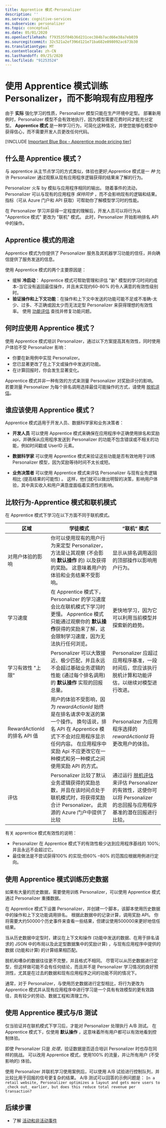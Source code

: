 ```yaml
---
title: Apprentice 模式-Personalizer
description: ''
ms.service: cognitive-services
ms.subservice: personalizer
ms.topic: conceptual
ms.date: 05/01/2020
ms.openlocfilehash: f793535f04b36d231cec384b7acd66e38a7eb039
ms.sourcegitcommit: 32c521a2ef396d121e71ba682e098092ac673b30
ms.translationtype: MT
ms.contentlocale: zh-CN
ms.lasthandoff: 09/25/2020
ms.locfileid: "91253524"
---
```

# <a name="use-apprentice-mode-to-train-personalizer-without-affecting-your-existing-application"></a>使用 Apprentice 模式训练 Personalizer，而不影响现有应用程序

由于 **实际** 强化学习的性质，Personalizer 模型只能在生产环境中定型。 部署新用例时，Personalizer 模型不会有效地执行，因为模型需要花费时间才能充分定型。  **Apprentice 模式** 是一种学习行为，可简化这种情况，并使您能够在模型中获得信心，而不需要开发人员更改任何代码。

[!INCLUDE [Important Blue Box - Apprentice mode pricing tier](./includes/important-apprentice-mode.md)]

## <a name="what-is-apprentice-mode"></a>什么是 Apprentice 模式？

与 apprentice 从主节点学习的方式类似，体验也更好;Apprentice 模式是一 _种_ 允许 Personalizer 通过观察从现有应用程序逻辑获得的结果来了解的行为。

Personalizer 火车 by 模拟与应用程序相同的输出。 随着事件的流动，Personalizer 可以与现有的应用程序 _保持同步_ ，而不会影响现有的逻辑和结果。 指标（可从 Azure 门户和 API 获取）可帮助你了解模型学习时的性能。

在 Personalizer 学习并获得一定程度的理解后，开发人员可以将行为从 "Apprentice 模式" 更改为 "联机" 模式。 此时，Personalizer 开始影响排名 API 中的操作。

## <a name="purpose-of-apprentice-mode"></a>Apprentice 模式的用途

Apprentice 模式为你提供了 Personalizer 服务及其机器学习功能的信任，并向确信提供了服务发送的信息。

使用 Apprentice 模式的两个主要原因是：

* 缓解 **冷启动**： Apprentice 模式可帮助管理和评估 "新" 模型的学习时间的成本-当它没有返回最佳操作，并且未实现约60-80% 的令人满意的有效性级别时。
* **验证操作和上下文功能**：在操作和上下文中发送的功能可能不足或不准确-太少、过多、不正确或因太少而无法定型 Personalizer 来获得理想的有效性率。 使用 [功能评估](concept-feature-evaluation.md) 查找并修复功能问题。

## <a name="when-should-you-use-apprentice-mode"></a>何时应使用 Apprentice 模式？

使用 Apprentice 模式培训 Personalizer，通过以下方案提高其有效性，同时使用户体验不受 Personalizer 影响：

* 你要在新用例中实现 Personalizer。
* 您已显著更改了在上下文或操作中发送的功能。
* 在计算回报时，你会发生显著变化。

Apprentice 模式并非一种有效的方式来测量 Personalizer 对奖励评分的影响。 若要测量 Personalizer 为每个排名调用选择最佳可能操作的方式，请使用 [脱机评估](concepts-offline-evaluation.md)。

## <a name="who-should-use-apprentice-mode"></a>谁应该使用 Apprentice 模式？

Apprentice 模式适用于开发人员、数据科学家和业务决策者：

* **开发人员** 可以使用 Apprentice 模式来确保在应用程序中正确使用排名和奖励 api，并确保从应用程序发送到 Personalizer 的功能不包含错误或不相关的功能，例如时间戳或 UserID 元素。

* **数据科学家** 可以使用 Apprentice 模式来验证这些功能是否有效地用于训练 Personalizer 模型，因为奖励等待时间不太长或短。

* **业务决策者** 可以使用 Apprentice 模式来评估 Personalizer 与现有业务逻辑相比 (提高结果的可能性) 。 这样，他们就可以做出明智的决策，影响用户体验，其中真实收入和用户满意度面临着实质性的影响。

## <a name="comparing-behaviors---apprentice-mode-and-online-mode"></a>比较行为-Apprentice 模式和联机模式

在 Apprentice 模式下学习在以下方面不同于联机模式。

|区域|学徒模式|“联机” 模式|
|--|--|--|
|对用户体验的影响|你可以使用现有的用户行为来定型 Personalizer，方法是让其观察 (不会影响 **默认操作** 的) 以及获得的奖励。 这意味着用户的体验和业务结果不受影响。|显示从排名调用返回的顶部操作以影响用户行为。|
|学习速度|在 Apprentice 模式下，Personalizer 的学习速度会比在联机模式下学习时更慢。 Apprentice 模式只能通过观察你的 **默认操作**获得的奖励来了解，这会限制学习速度，因为无法执行任何浏览。|更快地学习，因为它可以利用当前模型并探索新的趋势。|
|学习有效性 "上限"|Personalizer 可以大致接近、极少匹配，并且永远不会超过基础业务逻辑的性能 (通过每个排名调用) 的 **默认操作** 实现的回报总量。|Personalizer 应超过应用程序基准，一段时间后，您应该执行脱机计算和功能评估，以继续对模型进行改进。 |
|RewardActionId 的排名 API 值|用户的体验不受影响，因为 _rewardActionId_ 始终是在排名请求中发送的第一个操作。 换句话说，排名 API 在 Apprentice 模式下不会对应用程序显示任何内容。 在应用程序中奖励 Api 不应更改它在一种模式和另一种模式之间使用奖励 API 的方式。|Personalizer 为应用程序选择的 _rewardActionId_ 将更改用户的体验。 |
|评估|Personalizer 比较了默认业务逻辑获得的奖励总数，并且在该时间点处于联机模式时，将获得奖励合计 Personalizer。 此资源的 Azure 门户中提供了比较|通过运行 [脱机评估](concepts-offline-evaluation.md)来评估 Personalizer 的有效性，这使你可以将 Personalizer 的总回报与应用程序基准的潜在回报进行比较。|

有关 apprentice 模式有效性的说明：

* Personalizer 在 Apprentice 模式下的有效性极少达到应用程序基线的 100%;并且永远不会超过它。
* 最佳做法是不尝试获得100% 的实现;但60% –80% 的范围应根据用例进行定向。

## <a name="using-apprentice-mode-to-train-with-historical-data"></a>使用 Apprentice 模式训练历史数据

如果有大量的历史数据，需要使用训练 Personalizer，可以使用 Apprentice 模式通过 Personalizer 重播数据。

在 Apprentice 模式下设置 Personalizer，并创建一个脚本，该脚本使用历史数据中的操作和上下文功能调用排名。 根据此数据中的记录计算，调用奖励 API。 你将需要大约50000个历史事件来查看一些结果，但建议使用500000来更好地信任结果。

当从历史数据中定型时，建议在上下文和操作 (功能中发送的数据、在用于排名请求的 JSON 中的布局以及此定型数据集中的奖励计算) ，与现有应用程序中提供的数据 (功能和计算) 的计算结果相匹配。

脱机和嘈杂的数据往往更不完整，并且格式不相同。 尽管可以从历史数据进行定型，但这样做可能不会有任何结论，而且并不是 Personalizer 学习情况的良好预测性，尤其是在过去的数据和现有应用程序之间的功能不同的情况下。

通常，对于 Personalizer，与使用历史数据进行定型相比，将行为更改为 Apprentice 模式并从现有应用程序中进行学习是一个具有有效模型的更有效路径，具有较少的劳动、数据工程和清理工作。

## <a name="using-apprentice-mode-versus-ab-tests"></a>使用 Apprentice 模式与/B 测试

仅当验证并在联机模式下学习后，才能对 Personalizer 处理执行 A/B 测试。 在 Apprentice 模式下，仅使用 **默认操作** ，这意味着所有用户都可以有效地看到控制体验。

即使 Personalizer 只是 _处理_，验证数据是否适合培训 Personalizer 时也存在同样的挑战。 可以改用 Apprentice 模式，使用100% 的流量，并让所有用户 (不受影响的) 体验。

使用 Personalizer 并联机学习使用案例后，可以使用 A/B 试验进行控制队列，并比较比用于回报的信号更复杂的结果。 A/B 测试可以回答的示例问题是： `In a retail website, Personalizer optimizes a layout and gets more users to _check out_ earlier, but does this reduce total revenue per transaction?`

## <a name="next-steps"></a>后续步骤

* 了解 [活动和非活动事件](concept-active-inactive-events.md)
